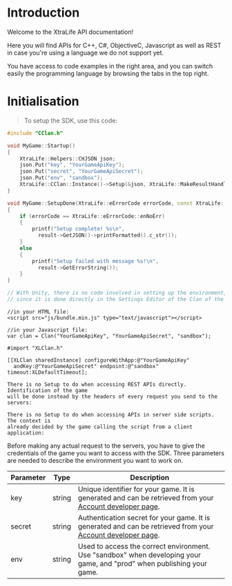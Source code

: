 # Introduction

Welcome to the XtraLife API documentation!

Here you will find APIs for C++, C#, ObjectiveC, Javascript as well as REST in case you're using a language we do not support yet.

You have access to code examples in the right area, and you can switch easily the programming language by browsing the tabs in the top right.

# Initialisation

> To setup the SDK, use this code:

```cpp
#include "CClan.h"

void MyGame::Startup()
{
    XtraLife::Helpers::CHJSON json;
    json.Put("key", "YourGameApiKey");
    json.Put("secret", "YourGameApiSecret");
    json.Put("env", "sandbox");
    XtraLife::CClan::Instance()->Setup(&json, XtraLife::MakeResultHandler(this, &MyGame::SetupDone));
}

void MyGame::SetupDone(XtraLife::eErrorCode errorCode, const XtraLife::CCloudResult *result)
{
    if (errorCode == XtraLife::eErrorCode::enNoErr)
    {
        printf("Setup complete! %s\n",
          result->GetJSON()->printFormatted().c_str());
    }
    else
    {
        printf("Setup failed with message %s!\n",
          result->GetErrorString());
    }
}
```

```csharp
// With Unity, there is no code involved in setting up the environment,
// since it is done directly in the Settings Editor of the Clan of the Cloud object.
```

```javascript--client
//in your HTML file:
<script src="js/bundle.min.js" type="text/javascript"></script>

//in your Javascript file:
var clan = Clan("YourGameApiKey", "YourGameApiSecret", "sandbox");
```

```objective_c
#import "XLClan.h"

[[XLClan sharedInstance] configureWithApp:@"YourGameApiKey"
  andKey:@"YourGameApiSecret" endpoint:@"sandbox" timeout:XLDefaultTimeout];
```

```http
There is no Setup to do when accessing REST APIs directly. Identification of the game
will be done instead by the headers of every request you send to the servers:
```

```javascript--client
There is no Setup to do when accessing APIs in server side scripts. The context is
already decided by the game calling the script from a client application:
```

Before making any actual request to the servers, you have to give the credentials
of the game you want to access with the SDK. Three parameters are needed to describe
the environment you want to work on.

Parameter | Type | Description
--------- | ---- | -----------
key | string | Unique identifier for your game. It is generated and can be retrieved from your [Account developer page](https://account.clanofthecloud.com).
secret | string | Authentication secret for your game. It is generated and can be retrieved from your [Account developer page](https://account.clanofthecloud.com).
env | string | Used to access the correct environment. Use "sandbox" when developing your game, and "prod" when publishing your game.
